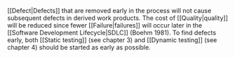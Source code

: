 [[Defect|Defects]] that are removed early in the process will not cause subsequent defects in derived work products. The cost of [[Quality|quality]] will be reduced since fewer [[Failure|failures]] will occur later in the [[Software Development Lifecycle|SDLC]] (Boehm 1981). To find defects early, both [[Static testing]] (see chapter 3) and [[Dynamic testing]] (see chapter 4) should be started as early as possible.